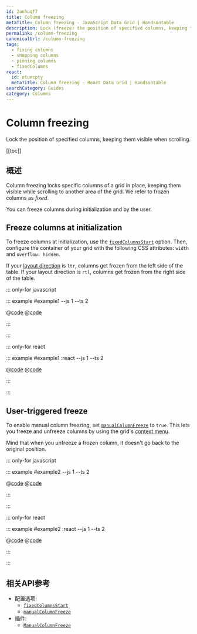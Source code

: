 ```yaml
---
id: 2anhuqf7
title: Column freezing
metaTitle: Column freezing - JavaScript Data Grid | Handsontable
description: Lock (freeze) the position of specified columns, keeping them visible while scrolling to another area of the grid.
permalink: /column-freezing
canonicalUrl: /column-freezing
tags:
  - fixing columns
  - snapping columns
  - pinning columns
  - fixedColumns
react:
  id: otumcpty
  metaTitle: Column freezing - React Data Grid | Handsontable
searchCategory: Guides
category: Columns
---
```


# Column freezing

Lock the position of specified columns, keeping them visible when scrolling.

[[toc]]

## 概述

Column freezing locks specific columns of a grid in place, keeping them visible while scrolling to
another area of the grid. We refer to frozen columns as _fixed_.

You can freeze columns during initialization and by the user.

## Freeze columns at initialization

To freeze columns at initialization, use the [`fixedColumnsStart`](@/api/options.md#fixedcolumnsstart) option. Then, configure the container of your grid with the following CSS attributes: `width` and
`overflow: hidden`.

If your [layout direction](@/guides/internationalization/layout-direction/layout-direction.md) is `ltr`, columns get frozen from the left side of the table. If your layout direction is `rtl`, columns get frozen from the right side of the table.

::: only-for javascript

::: example #example1 --js 1 --ts 2

@[code](@/content/guides/columns/column-freezing/javascript/example1.js)
@[code](@/content/guides/columns/column-freezing/javascript/example1.ts)

:::

:::

::: only-for react

::: example #example1 :react --js 1 --ts 2

@[code](@/content/guides/columns/column-freezing/react/example1.jsx)
@[code](@/content/guides/columns/column-freezing/react/example1.tsx)

:::

:::

## User-triggered freeze

To enable manual column freezing, set [`manualColumnFreeze`](@/api/options.md#manualcolumnfreeze) to `true`. This lets you freeze and unfreeze columns by using the grid's [context menu](@/guides/accessories-and-menus/context-menu/context-menu.md).

Mind that when you unfreeze a frozen column, it doesn't go back to the original position.

::: only-for javascript

::: example #example2 --js 1 --ts 2

@[code](@/content/guides/columns/column-freezing/javascript/example2.js)
@[code](@/content/guides/columns/column-freezing/javascript/example2.ts)

:::

:::

::: only-for react

::: example #example2 :react --js 1 --ts 2

@[code](@/content/guides/columns/column-freezing/react/example2.jsx)
@[code](@/content/guides/columns/column-freezing/react/example2.tsx)

:::

:::

## 相关API参考

- 配置选项:
  - [`fixedColumnsStart`](@/api/options.md#fixedcolumnsstart)
  - [`manualColumnFreeze`](@/api/options.md#manualcolumnfreeze)
- 插件:
  - [`ManualColumnFreeze`](@/api/manualColumnFreeze.md)
